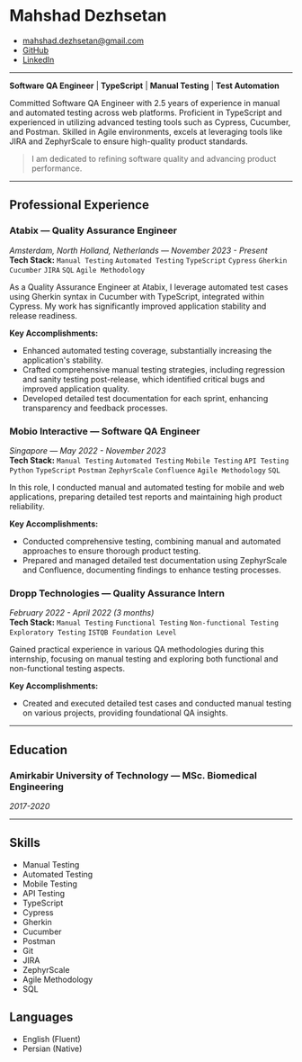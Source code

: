 <!-- omit in toc -->
# Mahshad Dezhsetan
* mahshad.dezhsetan@gmail.com
* [GitHub](https://github.com/mdezhsetan)
* [LinkedIn](https://www.linkedin.com/in/mahshad-dezhsetan)

---
**Software QA Engineer** | **TypeScript** | **Manual Testing** | **Test Automation**

Committed Software QA Engineer with 2.5 years of experience in manual and automated testing across web platforms. Proficient in TypeScript and experienced in utilizing advanced testing tools such as Cypress, Cucumber, and Postman. Skilled in Agile environments, excels at leveraging tools like JIRA and ZephyrScale to ensure high-quality product standards.

> I am dedicated to refining software quality and advancing product performance.

---

## Professional Experience

### Atabix — Quality Assurance Engineer
_Amsterdam, North Holland, Netherlands — November 2023 - Present_  
**Tech Stack:** `Manual Testing` `Automated Testing` `TypeScript` `Cypress` `Gherkin` `Cucumber` `JIRA` `SQL` `Agile Methodology`

As a Quality Assurance Engineer at Atabix, I leverage automated test cases using Gherkin syntax in Cucumber with TypeScript, integrated within Cypress. My work has significantly improved application stability and release readiness.

**Key Accomplishments:**
- Enhanced automated testing coverage, substantially increasing the application's stability.
- Crafted comprehensive manual testing strategies, including regression and sanity testing post-release, which identified critical bugs and improved application quality.
- Developed detailed test documentation for each sprint, enhancing transparency and feedback processes.

### Mobio Interactive — Software QA Engineer
_Singapore — May 2022 - November 2023_  
**Tech Stack:** `Manual Testing` `Automated Testing` `Mobile Testing` `API Testing` `Python` `TypeScript` `Postman` `ZephyrScale` `Confluence` `Agile Methodology` `SQL`

In this role, I conducted manual and automated testing for mobile and web applications, preparing detailed test reports and maintaining high product reliability.

**Key Accomplishments:**
- Conducted comprehensive testing, combining manual and automated approaches to ensure thorough product testing.
- Prepared and managed detailed test documentation using ZephyrScale and Confluence, documenting findings to enhance testing processes.

### Dropp Technologies — Quality Assurance Intern
_February 2022 - April 2022 (3 months)_  
**Tech Stack:** `Manual Testing` `Functional Testing` `Non-functional Testing` `Exploratory Testing` `ISTQB Foundation Level`

Gained practical experience in various QA methodologies during this internship, focusing on manual testing and exploring both functional and non-functional testing aspects.

**Key Accomplishments:**
- Created and executed detailed test cases and conducted manual testing on various projects, providing foundational QA insights.

---

## Education

### Amirkabir University of Technology — MSc. Biomedical Engineering
_2017-2020_

---

## Skills

- Manual Testing
- Automated Testing
- Mobile Testing
- API Testing
- TypeScript
- Cypress
- Gherkin
- Cucumber
- Postman
- Git
- JIRA
- ZephyrScale
- Agile Methodology
- SQL

## Languages

- English (Fluent)
- Persian (Native)
